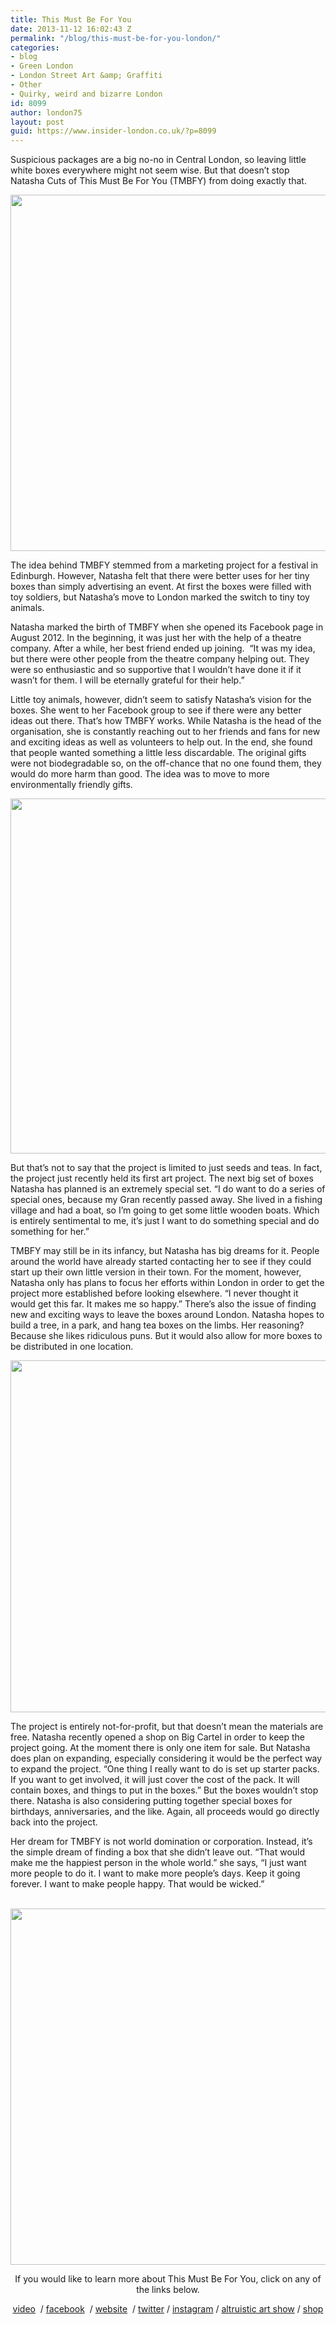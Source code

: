 ```yaml
---
title: This Must Be For You
date: 2013-11-12 16:02:43 Z
permalink: "/blog/this-must-be-for-you-london/"
categories:
- blog
- Green London
- London Street Art &amp; Graffiti
- Other
- Quirky, weird and bizarre London
id: 8099
author: london75
layout: post
guid: https://www.insider-london.co.uk/?p=8099
---
```


<p dir="ltr">
  Suspicious packages are a big no-no in Central London, so leaving little white boxes everywhere might not seem wise. But that doesn’t stop Natasha Cuts of This Must Be For You (TMBFY) from doing exactly that.
</p>

<p dir="ltr">
  <img class="aligncenter size-full wp-image-11614" src="/wp-content/uploads/2013/11/tmbfy.png" alt="" width="569" height="570" />
</p>

<p dir="ltr">
  The idea behind TMBFY stemmed from a marketing project for a festival in Edinburgh. However, Natasha felt that there were better uses for her tiny boxes than simply advertising an event. At first the boxes were filled with toy soldiers, but Natasha’s move to London marked the switch to tiny toy animals.
</p>

<p dir="ltr">
  Natasha marked the birth of TMBFY when she opened its Facebook page in August 2012. In the beginning, it was just her with the help of a theatre company. After a while, her best friend ended up joining.  “It was my idea, but there were other people from the theatre company helping out. They were so enthusiastic and so supportive that I wouldn’t have done it if it wasn’t for them. I will be eternally grateful for their help.”
</p>

<p dir="ltr">
  Little toy animals, however, didn’t seem to satisfy Natasha’s vision for the boxes. She went to her Facebook group to see if there were any better ideas out there. That’s how TMBFY works. While Natasha is the head of the organisation, she is constantly reaching out to her friends and fans for new and exciting ideas as well as volunteers to help out. In the end, she found that people wanted something a little less discardable. The original gifts were not biodegradable so, on the off-chance that no one found them, they would do more harm than good. The idea was to move to more environmentally friendly gifts.
</p>

<p dir="ltr">
  <img class="aligncenter size-full wp-image-11617" src="/wp-content/uploads/2013/11/tmbfy2.png" alt="" width="569" height="568" />
</p>

<p dir="ltr">
  But that’s not to say that the project is limited to just seeds and teas. In fact, the project just recently held its first art project. The next big set of boxes Natasha has planned is an extremely special set. “I do want to do a series of special ones, because my Gran recently passed away. She lived in a fishing village and had a boat, so I’m going to get some little wooden boats. Which is entirely sentimental to me, it’s just I want to do something special and do something for her.”
</p>

<p dir="ltr">
  TMBFY may still be in its infancy, but Natasha has big dreams for it. People around the world have already started contacting her to see if they could start up their own little version in their town. For the moment, however, Natasha only has plans to focus her efforts within London in order to get the project more established before looking elsewhere. “I never thought it would get this far. It makes me so happy.” There’s also the issue of finding new and exciting ways to leave the boxes around London. Natasha hopes to build a tree, in a park, and hang tea boxes on the limbs. Her reasoning? Because she likes ridiculous puns. But it would also allow for more boxes to be distributed in one location.
</p>

<img class="aligncenter size-full wp-image-11618" src="/wp-content/uploads/2013/11/tmbfy4.png" alt="" width="569" height="563" />

The project is entirely not-for-profit, but that doesn’t mean the materials are free. Natasha recently opened a shop on Big Cartel in order to keep the project going. At the moment there is only one item for sale. But Natasha does plan on expanding, especially considering it would be the perfect way to expand the project. “One thing I really want to do is set up starter packs. If you want to get involved, it will just cover the cost of the pack. It will contain boxes, and things to put in the boxes.” But the boxes wouldn’t stop there. Natasha is also considering putting together special boxes for birthdays, anniversaries, and the like. Again, all proceeds would go directly back into the project.

<p dir="ltr">
  Her dream for TMBFY is not world domination or corporation. Instead, it’s the simple dream of finding a box that she didn’t leave out. “That would make me the happiest person in the whole world.” she says, “I just want more people to do it. I want to make more people’s days. Keep it going forever. I want to make people happy. That would be wicked.”
</p>

 <img class="aligncenter size-full wp-image-11619" src="/wp-content/uploads/2013/11/tmbfy3.png" alt="" width="569" height="570" />

<p style="text-align: center;">
  If you would like to learn more about This Must Be For You, click on any of the links below.
</p>

<p style="text-align: center;" dir="ltr">
  <a href="https://vimeo.com/72007397">video</a>  / <a href="https://www.facebook.com/ThisMustBeForYou">facebook</a>  / <a href="http://thismustbeforyou.wordpress.com/">website</a>  / <a href="https://twitter.com/MustBeForYou">twitter</a> / <a href="http://instagram.com/thismustbeforyou/">instagram</a> / <a href="https://www.facebook.com/events/1816407685166626/?ref_newsfeed_story_type=regular">altruistic art show</a> / <a href="http://thismustbeforyou.bigcartel.com/tours/tmbfy-tshirt">shop</a>
</p>